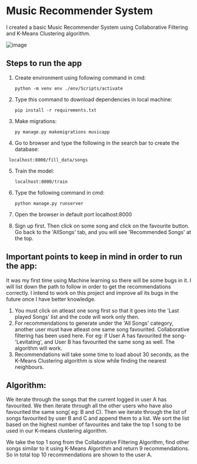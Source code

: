 # Music Recommender System

I created a basic Music Recommender System using Collaborative Filtering and K-Means Clustering algorithm.

![image](https://user-images.githubusercontent.com/75472177/170838119-01a2388f-769b-4f46-a689-d6f9a825ebee.png)


## Steps to run the app

1) Create environment using following command in cmd:  

   `python -m venv env
   ./env/Scripts/activate`
   
2) Type this command to download dependencies in local machine:

   `pip install -r requirements.txt`
   
3) Make migrations:

   `py manage.py makemigrations musicapp`
   
4) Go to browser and type the following in the search bar to create the database:

  ` localhost:8000/fill_data/songs`
   
5) Train the model:

   `localhost:8000/train`
   
6) Type the following command in cmd:

   `python manage.py runserver`
   
7) Open the browser in default port localhost:8000

9) Sign up first. Then click on some song and click on the favourite button. Go back to the 'AllSongs' tab, and you will see 'Recommended Songs' at the top.

## Important points to keep in mind in order to run the app:

It was my first time using Machine learning so there will be some bugs in it. I will list down the path to follow in order to get the recommendations correctly. I intend to work on this project and improve all its bugs in the future once I have better knowledge.


1) You must click on atleast one song first so that it goes into the 'Last played Songs' list and the code will work only then.
2) For recommendations to generate under the 'All Songs' category, another user must have atleast one same song favourited. Collaborative filtering has been used here. For eg: if User A has favourited the song- 'Levitating', and User B has favourited the same song as well. The algorithm will work.
3) Recommendations will take some time to load about 30 seconds, as the K-Means Clustering algorithm is slow while finding the nearest neighbours.


## Algorithm:


  We iterate through the songs that the current logged in user A has favourited. We then iterate through all the other users who have also favourited the same song( eg: B and C). Then we iterate through the list of songs favourited by user B and C and append them to a list. We sort the list based on the highest number of favourites and take the top 1 song to be used in our K-means clustering algorithm.
 
 
  We take the top 1 song from the Collaborative Filtering Algorithm, find other songs similar to it using K-Means Algorithm and return 9 recommendations. So in total top 10 recommendations are shown to the user A.
